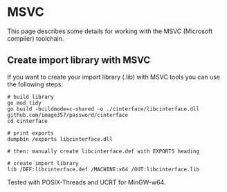 # MSVC
This page describes some details for working with the MSVC (Microsoft compiler) toolchain.

## Create import library with MSVC
If you want to create your import library (.lib) with MSVC tools you can use the following steps:

```shell
# build library
go mod tidy
go build -buildmode=c-shared -o ./cinterface/libcinterface.dll github.com/image357/password/cinterface
cd cinterface

# print exports
dumpbin /exports libcinterface.dll

# then: manually create libcinterface.def with EXPORTS heading

# create import library
lib /DEF:libcinterface.def /MACHINE:x64 /OUT:libcinterface.lib
```

Tested with POSIX-Threads and UCRT for MinGW-w64.
